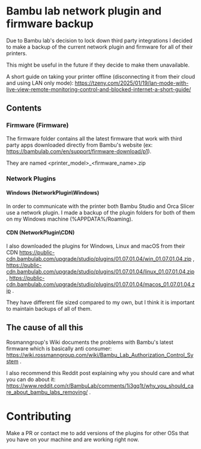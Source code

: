 
# Bambu lab network plugin and firmware backup

Due to Bambu lab's decision to lock down third party integrations I decided to make a backup of the current network plugin and firmware for all of their printers.

This might be useful in the future if they decide to make them unavailable.

A short guide on taking your printer offline (disconnecting it from their cloud and using LAN only mode): https://tzeny.com/2025/01/19/lan-mode-with-live-view-remote-monitoring-control-and-blocked-internet-a-short-guide/

## Contents

### Firmware (Firmware\)

The firmware folder contains all the latest firmware that work with third party apps downloaded directly from Bambu's website (ex: https://bambulab.com/en/support/firmware-download/p1).

They are named <printer_model>_<firmware_name>.zip

### Network Plugins

#### Windows (NetworkPlugin\Windows)

In order to communicate with the printer both Bambu Studio and Orca Slicer use a network plugin. I made a backup of the plugin folders for both of them on my Windows machine (%APPDATA%/Roaming).

#### CDN (NetworkPlugin\CDN)

I also downloaded the plugins for Windows, Linux and macOS from their CDN https://public-cdn.bambulab.com/upgrade/studio/plugins/01.07.01.04/win_01.07.01.04.zip , https://public-cdn.bambulab.com/upgrade/studio/plugins/01.07.01.04/linux_01.07.01.04.zip, https://public-cdn.bambulab.com/upgrade/studio/plugins/01.07.01.04/macos_01.07.01.04.zip .

They have different file sized compared to my own, but I think it is important to maintain backups of all of them.

## The cause of all this

Rosmanngroup's Wiki documents the problems with Bambu's latest firmware which is basically anti consumer: https://wiki.rossmanngroup.com/wiki/Bambu_Lab_Authorization_Control_System .

I also recommend this Reddit post explaining why you should care and what you can do about it: https://www.reddit.com/r/BambuLab/comments/1i3gq1t/why_you_should_care_about_bambu_labs_removing/ .

# Contributing

Make a PR or contact me to add versions of the plugins for other OSs that you have on your machine and are working right now.



